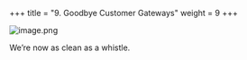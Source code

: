 +++
title = "9. Goodbye Customer Gateways"
weight = 9
+++


![image.png](images/008-viii-clean-it-up/41-image.png)


We’re now as clean as a whistle. 



